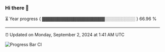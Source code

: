 ### Hi there 👋

⏳ Year progress { ▓▓▓▓▓▓▓▓▓▓▓▓▓▓▓▓▓▓▓▓░░░░░░░░░░ } 66.96 %

---

⏰ Updated on Monday, September 2, 2024 at 1:41 AM UTC

![Progress Bar CI](https://github.com/arthurbuhl/arthurbuhl/workflows/Progress%20Bar%20CI/badge.svg)
